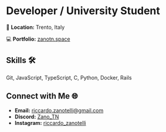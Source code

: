 # Developer / University Student

📍 **Location:** Trento, Italy

💻 **Portfolio:** [zanotn.space](https://zanotn.space)

## Skills 🛠️

Git, JavaScript, TypeScript, C, Python, Docker, Rails

## Connect with Me 🌐

- **Email:** [riccardo.zanotelli@gmail.com](mailto:riccardo.zanotelli@gmail.com)
- **Discord:** [Zano_TN](https://discord.com/users/Zano_TN#7569)
- **Instagram:** [riccardo_zanotelli](http://www.instagram.com/riccardo_zanotelli)

